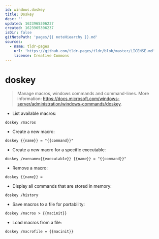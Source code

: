 ```yaml
---
id: windows.doskey
title: Doskey
desc: ''
updated: 1623965306237
created: 1623965306237
isDir: false
gitNotePath: 'pages/{{ noteHiearchy }}.md'
sources:
  - name: tldr-pages
    url: 'https://github.com/tldr-pages/tldr/blob/master/LICENSE.md'
    license: Creative Commons
---
```

# doskey

> Manage macros, windows commands and command-lines.
> More information: <https://docs.microsoft.com/windows-server/administration/windows-commands/doskey>.

- List available macros:

`doskey /macros`

- Create a new macro:

`doskey {{name}} = "{{command}}"`

- Create a new macro for a specific executable:

`doskey /exename={{executable}} {{name}} = "{{command}}"`

- Remove a macro:

`doskey {{name}} =`

- Display all commands that are stored in memory:

`doskey /history`

- Save macros to a file for portability:

`doskey /macros > {{macinit}}`

- Load macros from a file:

`doskey /macrofile = {{macinit}}`

